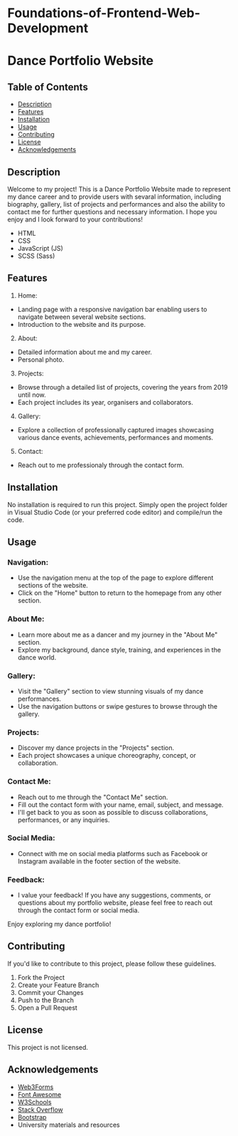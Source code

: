 # Foundations-of-Frontend-Web-Development

# Dance Portfolio Website

## Table of Contents

- [Description](#description)
- [Features](#features)
- [Installation](#installation)
- [Usage](#usage)
- [Contributing](#contributing)
- [License](#license)
- [Acknowledgements](#acknowledgements)

## Description

Welcome to my project! This is a Dance Portfolio Website made to represent my dance career and to provide users with sevaral information, including biography, gallery, list of projects and performances and also the ability to contact me for further questions and necessary information. I hope you enjoy and I look forward to your contributions! 

- HTML
- CSS
- JavaScript (JS)
- SCSS (Sass)
  
## Features

1. Home:
  - Landing page with a responsive navigation bar enabling users to navigate between several website sections.
  - Introduction to the website and its purpose.
    
2. About:
  - Detailed information about me and my career.
  - Personal photo.
    
3. Projects:
  - Browse through a detailed list of projects, covering the years from 2019 until now. 
  - Each project includes its year, organisers and collaborators.
    
4. Gallery:
  - Explore a collection of professionally captured images showcasing various dance events, achievements, performances and moments.
    
5. Contact:
  - Reach out to me professionaly through the contact form.

## Installation

No installation is required to run this project. Simply open the project folder in Visual Studio Code (or your preferred code editor) and compile/run the code.

## Usage

### Navigation:
- Use the navigation menu at the top of the page to explore different sections of the website.
- Click on the "Home" button to return to the homepage from any other section.

### About Me:
- Learn more about me as a dancer and my journey in the "About Me" section.
- Explore my background, dance style, training, and experiences in the dance world.

### Gallery:
- Visit the "Gallery" section to view stunning visuals of my dance performances.
- Use the navigation buttons or swipe gestures to browse through the gallery.

### Projects:
- Discover my dance projects in the "Projects" section.
- Each project showcases a unique choreography, concept, or collaboration.

### Contact Me:
- Reach out to me through the "Contact Me" section.
- Fill out the contact form with your name, email, subject, and message.
- I'll get back to you as soon as possible to discuss collaborations, performances, or any inquiries.

### Social Media:
- Connect with me on social media platforms such as Facebook or Instagram available in the footer section of the website.

### Feedback:
- I value your feedback! If you have any suggestions, comments, or questions about my portfolio website, please feel free to reach out through the contact form or social media.

Enjoy exploring my dance portfolio!

## Contributing

If you'd like to contribute to this project, please follow these guidelines.

1. Fork the Project
2. Create your Feature Branch
3. Commit your Changes
4. Push to the Branch
5. Open a Pull Request

## License

This project is not licensed.

## Acknowledgements

- [Web3Forms](https://www.web3forms.com/)
- [Font Awesome](https://fontawesome.com/)
- [W3Schools](https://www.w3schools.com/)
- [Stack Overflow](https://stackoverflow.com/) 
- [Bootstrap](https://getbootstrap.com/) 
- University materials and resources










